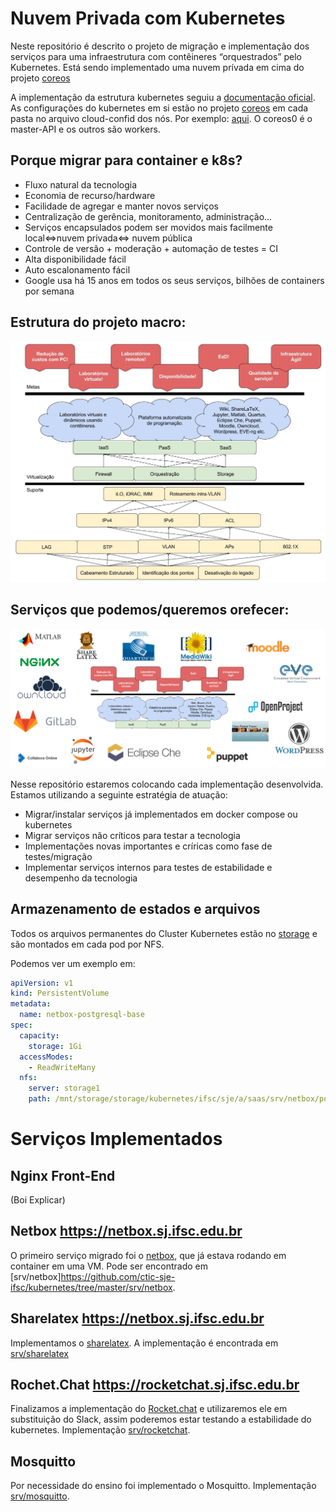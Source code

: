 # Nuvem Privada com Kubernetes

Neste repositório é descrito o projeto de migração e implementação dos serviços para uma infraestrutura com contêineres “orquestrados” pelo Kubernetes. Está sendo implementado uma nuvem prívada em cima do projeto [coreos](https://github.com/ctic-sje-ifsc/coreos)

A implementação da estrutura kubernetes seguiu a [documentação oficial](https://coreos.com/kubernetes/docs/latest/getting-started.html). As configurações do kubernetes em si estão no projeto [coreos](https://github.com/ctic-sje-ifsc/coreos) em cada pasta no arquivo cloud-confid dos nós. Por exemplo: [aqui](https://github.com/ctic-sje-ifsc/coreos/blob/master/coreos0/user_data). O coreos0 é o master-API e os outros são workers.

## Porque migrar para container e k8s?
* Fluxo natural da tecnologia
* Economia de recurso/hardware
* Facilidade de agregar e manter novos serviços
* Centralização de gerência, monitoramento, administração...
* Serviços encapsulados podem ser movidos mais facilmente  local<=>nuvem privada<=> nuvem pública
* Controle de versão + moderação + automação de testes = CI
* Alta disponibilidade fácil
* Auto escalonamento fácil
* Google usa há 15 anos em todos os seus serviços, bilhões de containers por semana


## Estrutura do projeto macro:
![Projeto Macro](docs/projeto_macro_ctic.jpg)

## Serviços que podemos/queremos orefecer:
![Projeto Macro](docs/servicos_possiveis.png)

Nesse repositório estaremos colocando cada implementação desenvolvida. Estamos utilizando a seguinte estratégia de atuação:
* Migrar/instalar serviços já implementados em docker compose ou kubernetes
* Migrar serviços não críticos para testar a tecnologia
* Implementações novas importantes e críricas como fase de testes/migração
* Implementar serviços internos para testes de estabilidade e desempenho da tecnologia

## Armazenamento de estados e arquivos 

Todos os arquivos permanentes do Cluster Kubernetes estão no [storage](https://github.com/ctic-sje-ifsc/storage) e são montados em cada pod por NFS.

Podemos ver um exemplo em:

```yaml
apiVersion: v1
kind: PersistentVolume
metadata:
  name: netbox-postgresql-base
spec:
  capacity:
    storage: 1Gi
  accessModes:
    - ReadWriteMany
  nfs:
    server: storage1
    path: /mnt/storage/storage/kubernetes/ifsc/sje/a/saas/srv/netbox/postgresql/base
```

# Serviços Implementados

## Nginx Front-End

(Boi Explicar)

## Netbox https://netbox.sj.ifsc.edu.br

O primeiro serviço migrado foi o [netbox](https://netbox.sj.ifsc.edu.br/), que já estava rodando em container em uma VM. Pode ser encontrado em [srv/netbox]https://github.com/ctic-sje-ifsc/kubernetes/tree/master/srv/netbox.

## Sharelatex https://netbox.sj.ifsc.edu.br

Implementamos o [sharelatex](https://netbox.sj.ifsc.edu.br/). A implementação é encontrada em [srv/sharelatex](https://github.com/ctic-sje-ifsc/kubernetes/tree/master/srv/sharelatex)

## Rochet.Chat https://rocketchat.sj.ifsc.edu.br

Finalizamos a implementação do [Rocket.chat](https://rocketchat.sj.ifsc.edu.br/) e utilizaremos ele em substituição do Slack, assim poderemos estar testando a estabilidade do kubernetes. Implementação [srv/rocketchat](https://github.com/ctic-sje-ifsc/kubernetes/tree/master/srv/rocketchat).

## Mosquitto
Por necessidade do ensino foi implementado o Mosquitto. Implementação [srv/mosquitto](https://github.com/ctic-sje-ifsc/kubernetes/tree/master/srv/mosquitto).
